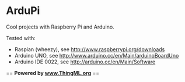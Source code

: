 ArduPi
======

Cool projects with Raspberry Pi and Arduino.

Tested with:
* Raspian (wheezy), see http://www.raspberrypi.org/downloads
* Arduino UNO, see http://www.arduino.cc/en/Main/arduinoBoardUno
* Arduino IDE 0022, see http://arduino.cc/en/Main/Software

== **Powered by www.ThingML.org** ==